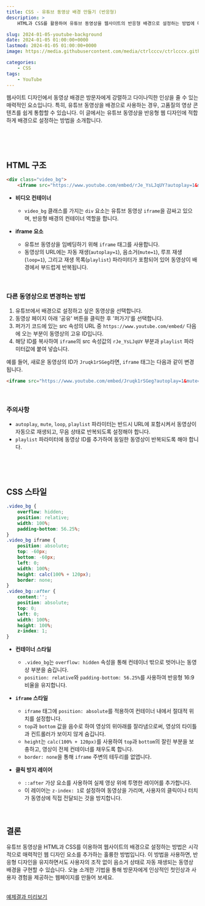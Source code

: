 ```yaml
---
title: CSS - 유튜브 동영상 배경 만들기 (반응형)
description: >  
    HTML과 CSS를 활용하여 유튜브 동영상을 웹사이트의 반응형 배경으로 설정하는 방법에 대해 상세하게 설명합니다. 동영상이 자동으로 재생되고 무음 상태로 반복되며, 클릭이나 터치를 방지하는 스타일링 기법을 다룹니다.

slug: 2024-01-05-youtube-background
date: 2024-01-05 01:00:00+0000
lastmod: 2024-01-05 01:00:00+0000
image: https://media.githubusercontent.com/media/ctrlcccv/ctrlcccv.github.io/master/assets/img/post/2024-01-05-youtube-background.webp

categories:
    - CSS
tags:
    - YouTube
---
```

웹사이트 디자인에서 동영상 배경은 방문자에게 강렬하고 다이나믹한 인상을 줄 수 있는 매력적인 요소입니다. 특히, 유튜브 동영상을 배경으로 사용하는 경우, 고품질의 영상 콘텐츠를 쉽게 통합할 수 있습니다. 이 글에서는 유튜브 동영상을 반응형 웹 디자인에 적합하게 배경으로 설정하는 방법을 소개합니다.  

<br>

<ins class="adsbygoogle"
     style="display:block; text-align:center;"
     data-ad-layout="in-article"
     data-ad-format="fluid"
     data-ad-client="ca-pub-8535540836842352"
     data-ad-slot="2974559225"></ins>
<script>
     (adsbygoogle = window.adsbygoogle || []).push({});
</script>


<br>

## HTML 구조

```html
<div class="video_bg">
    <iframe src="https://www.youtube.com/embed/rJe_YsLJqUY?autoplay=1&mute=1&loop=1&playlist=rJe_YsLJqUY"></iframe>

```
* **비디오 컨테이너**
  * `video_bg` 클래스를 가지는 `div` 요소는 유튜브 동영상 `iframe`을 감싸고 있으며, 반응형 배경의 컨테이너 역할을 합니다.

* **iframe 요소**
  * 유튜브 동영상을 임베딩하기 위해 `iframe` 태그를 사용합니다.
  * 동영상의 URL에는 자동 재생(`autoplay=1`), 음소거(`mute=1`), 루프 재생(`loop=1`), 그리고 재생 목록(`playlist`) 파라미터가 포함되어 있어 동영상이 배경에서 부드럽게 반복됩니다.  
<br>

### 다른 동영상으로 변경하는 방법
1. 유튜브에서 배경으로 설정하고 싶은 동영상을 선택합니다.
2. 동영상 페이지 아래 '공유' 버튼을 클릭한 후 '퍼가기'를 선택합니다.
3. 퍼가기 코드에 있는 src 속성의 URL 중 `https://www.youtube.com/embed/` 다음에 오는 부분이 동영상의 고유 ID입니다.
4. 해당 ID를 복사하여 `iframe`의 src 속성값의 `rJe_YsLJqUY` 부분과 `playlist` 파라미터값에 붙여 넣습니다.

예를 들어, 새로운 동영상의 ID가 `Jruqk1rSGeg`라면, `iframe` 태그는 다음과 같이 변경됩니다.

```html
<iframe src="https://www.youtube.com/embed/Jruqk1rSGeg?autoplay=1&mute=1&loop=1&playlist=Jruqk1rSGeg"></iframe>
```
<br>

### 주의사항
- `autoplay`, `mute`, `loop`, `playlist` 파라미터는 반드시 URL에 포함시켜서 동영상이 자동으로 재생되고, 무음 상태로 반복되도록 설정해야 합니다.
- `playlist` 파라미터에 동영상 ID를 추가하여 동일한 동영상이 반복되도록 해야 합니다.

<br>

<ins class="adsbygoogle"
     style="display:block; text-align:center;"
     data-ad-layout="in-article"
     data-ad-format="fluid"
     data-ad-client="ca-pub-8535540836842352"
     data-ad-slot="2974559225"></ins>
<script>
     (adsbygoogle = window.adsbygoogle || []).push({});
</script>


<br>

## CSS 스타일

```css
.video_bg {
    overflow: hidden;
    position: relative;
    width: 100%;
    padding-bottom: 56.25%;
}
.video_bg iframe {
    position: absolute;
    top: -60px;
    bottom: -60px;
    left: 0;
    width: 100%;
    height: calc(100% + 120px);
    border: none;
}
.video_bg::after {
    content:'';
    position: absolute;
    top: 0;
    left: 0;
    width: 100%;
    height: 100%;
    z-index: 1;
}
```
* **컨테이너 스타일**
  * `.video_bg`는 `overflow: hidden` 속성을 통해 컨테이너 밖으로 벗어나는 동영상 부분을 숨깁니다.
  * `position: relative`와 `padding-bottom: 56.25%`를 사용하여 반응형 16:9 비율을 유지합니다.

* **`iframe` 스타일**
  * `iframe` 태그에 `position: absolute`를 적용하여 컨테이너 내에서 절대적 위치를 설정합니다.
  * `top`과 `bottom` 값을 음수로 하여 영상의 위아래를 잘라냄으로써, 영상의 타이틀과 컨트롤러가 보이지 않게 숨깁니다.
  * `height`는 `calc(100% + 120px)`를 사용하여 `top`과 `bottom`의 잘린 부분을 보충하고, 영상이 전체 컨테이너를 채우도록 합니다.
  * `border: none`을 통해 `iframe` 주변의 테두리를 없앱니다. 

* **클릭 방지 레이어**
  * `::after` 가상 요소를 사용하여 실제 영상 위에 투명한 레이어를 추가합니다.
  * 이 레이어는 `z-index: 1`로 설정하여 동영상을 가리며, 사용자의 클릭이나 터치가 동영상에 직접 전달되는 것을 방지합니다.  
<br>

## 결론
유튜브 동영상을 HTML과 CSS를 이용하여 웹사이트의 배경으로 설정하는 방법은 시각적으로 매력적인 웹 디자인 요소를 추가하는 훌륭한 방법입니다. 이 방법을 사용하면, 반응형 디자인을 유지하면서도 사용자의 조작 없이 음소거 상태로 자동 재생되는 동영상 배경을 구현할 수 있습니다. 오늘 소개한 기법을 통해 방문자에게 인상적인 첫인상과 사용자 경험을 제공하는 웹페이지를 만들어 보세요.    
<br>

<div class="btn_wrap">
    <a target="_blank" href="https://ctrlcccv.github.io/ctrlcccv-demo/2024-01-05-youtube-background/">예제결과 미리보기</a>
</div>

